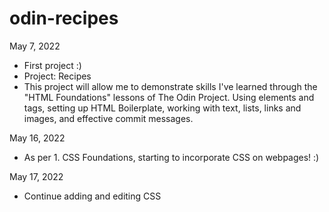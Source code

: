 # odin-recipes
<p> May 7, 2022 <p>
<ul> 
<li> First project :) </li>
<li> Project: Recipes </li>
<li> This project will allow me to demonstrate skills I've learned through the "HTML Foundations" lessons of The Odin Project. Using elements and tags, setting up HTML Boilerplate, working with text, lists, links and images, and effective commit messages. </li> </ul>
<p> May 16, 2022 <p>
<ul>
<li> As per 1. CSS Foundations, starting to incorporate CSS on webpages! :) </li>
</ul>
<p> May 17, 2022 </p>
<ul>
<li> Continue adding and editing CSS  </li>
</ul>